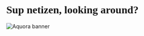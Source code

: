 <head>
    <link rel="preconnect" href="https://fonts.googleapis.com">
    <link rel="preconnect" href="https://fonts.gstatic.com" crossorigin>
    <link href="https://fonts.googleapis.com/css2?family=Share+Tech+Mono&family=Space+Grotesk:wght@300..700&family=Tektur:wght@400..900&display=swap" rel="stylesheet">
</head>

<h1 class="Title" style="font-family:'Tektur'">Sup netizen, looking around?</h1>

<img src="https://github.com/0xAquora/0xAquora/blob/main/assets/fondo-animado.gif" alt="Aquora banner"/>


<!--
**0xAquora/0xAquora** is a ✨ _special_ ✨ repository because its `README.md` (this file) appears on your GitHub profile.

Here are some ideas to get you started:

- 🔭 I’m currently working on ...
- 🌱 I’m currently learning ...
- 👯 I’m looking to collaborate on ...
- 🤔 I’m looking for help with ...
- 💬 Ask me about ...
- 📫 How to reach me: ...
- 😄 Pronouns: ...
- ⚡ Fun fact: ...
-->

